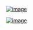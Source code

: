 [![image](https://user-images.githubusercontent.com/50515418/220071746-2aa0f1b6-a39e-4034-adec-8657ab9dc095.png)](https://projecteuler.net/recent)

[![image](https://user-images.githubusercontent.com/50515418/220072047-eaf9cb07-95fd-4cd7-b0ee-7dfbe291f55c.png)](https://www.hackerrank.com/contests/projecteuler/challenges/euler001/problem?isFullScreen=true)
